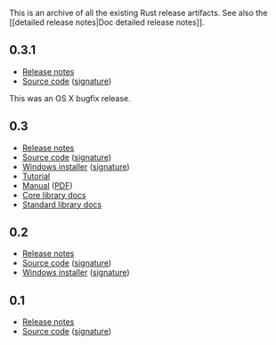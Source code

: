 This is an archive of all the existing Rust release artifacts. See also the [[detailed release notes|Doc detailed release notes]].

## 0.3.1

* [Release notes][0.3.1-notes]
* [Source code][0.3.1-tar] ([signature][0.3.1-tar-sig])

[0.3.1-notes]: https://github.com/mozilla/rust/blob/release-0.3.1/RELEASES.txt
[0.3.1-tar]: http://dl.rust-lang.org/dist/rust-0.3.1.tar.gz
[0.3.1-tar-sig]: http://dl.rust-lang.org/dist/rust-0.3.1.tar.gz.asc

This was an OS X bugfix release.

## 0.3

* [Release notes][0.3-notes]
* [Source code][0.3-tar] ([signature][0.3-tar-sig])
* [Windows installer][0.3-exe] ([signature][0.3-exe-sig])
* [Tutorial][0.3-tutorial]
* [Manual][0.3-manual] ([PDF][0.3-manual-pdf])
* [Core library docs][0.3-core]
* [Standard library docs][0.3-std]

[0.3-notes]: https://github.com/mozilla/rust/blob/release-0.3/RELEASES.txt
[0.3-tar]: http://dl.rust-lang.org/dist/rust-0.3.tar.gz
[0.3-tar-sig]: http://dl.rust-lang.org/dist/rust-0.3.tar.gz.asc
[0.3-exe]: http://dl.rust-lang.org/dist/rust-0.3-install.exe
[0.3-exe-sig]: http://dl.rust-lang.org/dist/rust-0.3-install.exe.asc
[0.3-tutorial]: http://doc.rust-lang.org/doc/0.3/tutorial.html
[0.3-manual]: http://doc.rust-lang.org/doc/0.3/rust.html
[0.3-manual-pdf]: http://doc.rust-lang.org/doc/0.3/rust.pdf
[0.3-core]: http://doc.rust-lang.org/doc/0.3/core/index.html
[0.3-std]: http://doc.rust-lang.org/doc/0.3/std/index.html

## 0.2

* [Release notes][0.2-notes]
* [Source code][0.2-tar] ([signature][0.2-tar-sig])
* [Windows installer][0.2-exe] ([signature][0.2-exe-sig])

[0.2-notes]: https://github.com/mozilla/rust/blob/release-0.2/RELEASES.txt
[0.2-tar]: http://dl.rust-lang.org/dist/rust-0.2.tar.gz
[0.2-tar-sig]: http://dl.rust-lang.org/dist/rust-0.2.tar.gz.asc
[0.2-exe]: http://dl.rust-lang.org/dist/rust-0.2-install.exe
[0.2-exe-sig]: http://dl.rust-lang.org/dist/rust-0.2-install.exe.asc

## 0.1

* [Release notes][0.1-notes]
* [Source code][0.1-tar] ([signature][0.1-tar-sig])

[0.1-notes]: https://github.com/mozilla/rust/blob/release-0.1/RELEASES.txt
[0.1-tar]: http://dl.rust-lang.org/dist/rust-0.1.tar.gz
[0.1-tar-sig]: http://dl.rust-lang.org/dist/rust-0.1.tar.gz.asc
